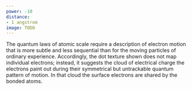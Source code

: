 ```yaml
---
power: -10
distance:
- 1 angstrom
image: TODO
---
```

The quantum laws of atomic scale require a description of electron motion that is more subtle and less sequential than for the moving particles of ordinary experience. Accordingly, the dot texture shown does not map individual electrons; instead, it suggests the cloud of electrical charge the electrons paint out during their symmetrical but untrackable quantum pattern of motion. In that cloud the surface electrons are shared by the bonded atoms.
